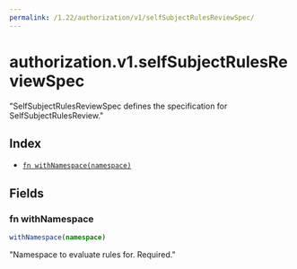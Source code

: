 ```yaml
---
permalink: /1.22/authorization/v1/selfSubjectRulesReviewSpec/
---
```


# authorization.v1.selfSubjectRulesReviewSpec

"SelfSubjectRulesReviewSpec defines the specification for SelfSubjectRulesReview."

## Index

* [`fn withNamespace(namespace)`](#fn-withnamespace)

## Fields

### fn withNamespace

```ts
withNamespace(namespace)
```

"Namespace to evaluate rules for. Required."